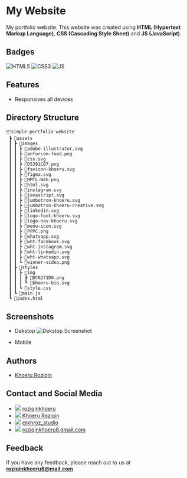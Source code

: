 # My Website

My portfolio website. This website was created using **HTML (Hypertext Markup Language)**, **CSS (Cascading Style Sheet)** and **JS (JavaScript)**.

## Badges

![HTML5](https://img.shields.io/badge/HTML5-E34F26?style=for-the-badge&logo=html5&logoColor=white)
![CSS3](https://img.shields.io/badge/CSS3-1572B6?style=for-the-badge&logo=css3&logoColor=white)
![JS](https://img.shields.io/badge/JavaScript-F7DF1E?style=for-the-badge&logo=javascript&logoColor=black)

## Features

- Responsives all devices

## Directory Structure

```
📦simple-portfolio-website
 ┣ 📂assets
 ┃ ┣ 📂images
 ┃ ┃ ┣ 📜adobe-illustrator.svg
 ┃ ┃ ┣ 📜anforcom-feed.png
 ┃ ┃ ┣ 📜css.svg
 ┃ ┃ ┣ 📜D5391C07.png
 ┃ ┃ ┣ 📜favicon-khoeru.svg
 ┃ ┃ ┣ 📜figma.svg
 ┃ ┃ ┣ 📜HMTL-Web.png
 ┃ ┃ ┣ 📜html.svg
 ┃ ┃ ┣ 📜instagram.svg
 ┃ ┃ ┣ 📜javascript.svg
 ┃ ┃ ┣ 📜jumbotron-khoeru.svg
 ┃ ┃ ┣ 📜jumbotron-khoeru-creative.svg
 ┃ ┃ ┣ 📜linkedin.svg
 ┃ ┃ ┣ 📜logo-foot-khoeru.svg
 ┃ ┃ ┣ 📜logo-nav-khoeru.svg
 ┃ ┃ ┣ 📜menu-icon.svg
 ┃ ┃ ┣ 📜PPPC.png
 ┃ ┃ ┣ 📜whatsapp.svg
 ┃ ┃ ┣ 📜wht-facebook.svg
 ┃ ┃ ┣ 📜wht-instagram.svg
 ┃ ┃ ┣ 📜wht-linkedin.svg
 ┃ ┃ ┣ 📜wht-whatsapp.svg
 ┃ ┃ ┗ 📜winner-video.png
 ┃ ┣ 📂styles
 ┃ ┃ ┣ 📂img
 ┃ ┃ ┃ ┣ 📜DC6271D0.png
 ┃ ┃ ┃ ┗ 📜khoeru-bio.svg
 ┃ ┃ ┗ 📜style.css
 ┃ ┗ 📜main.js
 ┗ 📜index.html
```

## Screenshots

- Dekstop
![Dekstop Screenshot](https://github.com/roziqinkhoeru/simple-portfolio-website/blob/bf00c73cced3345500f982abf890339ea17a877d/Dekstop-view-Simple%20Portfolio.png)

- Mobile

## Authors

- [Khoeru Roziqin](https://github.com/roziqinkhoeru)

## Contact and Social Media
- ![](https://img.shields.io/badge/GitHub-100000?style=for-the-badge&logo=github&logoColor=white) [roziqinkhoeru](https://github.com/roziqinkhoeru)
- ![](https://img.shields.io/badge/LinkedIn-0077B5?style=for-the-badge&logo=linkedin&logoColor=white) [Khoeru Roziqin](https://www.linkedin.com/in/roziqinkhoeru)
- ![](https://img.shields.io/badge/Instagram-E4405F?style=for-the-badge&logo=instagram&logoColor=white) [@khroz_studio](https://www.instagram.com/khroz_studio/)
- ![](https://img.shields.io/badge/Gmail-D14836?style=for-the-badge&logo=gmail&logoColor=white) [roziqinkhoeru8.gmail.com](mailto:roziqinkhoeru8@gmail.com?)

## Feedback

If you have any feedback, please reach out to us at **roziqinkhoeru8@mail.com**
